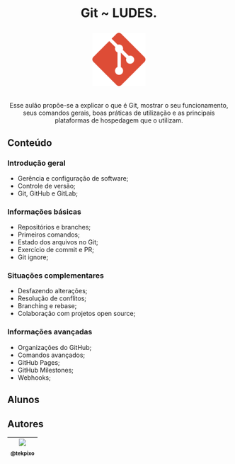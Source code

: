 <h1 align="center">
    Git ~ LUDES.
    <p align="center"><img src="extra/imagens/git.svg" alt="Git" width="120px" /></p>
</h1>

<p align="center">Esse aulão propõe-se a explicar o que é Git, mostrar o seu funcionamento, seus comandos gerais, boas práticas de utilização e as principais plataformas de hospedagem que o utilizam.</p>

## Conteúdo
### Introdução geral
* Gerência e configuração de software;
* Controle de versão;
* Git, GitHub e GitLab;

### Informações básicas
* Repositórios e branches;
* Primeiros comandos;
* Estado dos arquivos no Git;
* Exercício de commit e PR;
* Git ignore;

### Situações complementares
* Desfazendo alterações;
* Resolução de conflitos;
* Branching e rebase;
* Colaboração com projetos open source;

### Informações avançadas
* Organizações do GitHub;
* Comandos avançados;
* GitHub Pages;
* GitHub Milestones;
* Webhooks;

## Alunos

## Autores

| [<img src="https://avatars0.githubusercontent.com/u/26147019?s=460&v=4" width=115><br><sub>@tekpixo</sub>](https://github.com/tekpixo)|
| :---: |
